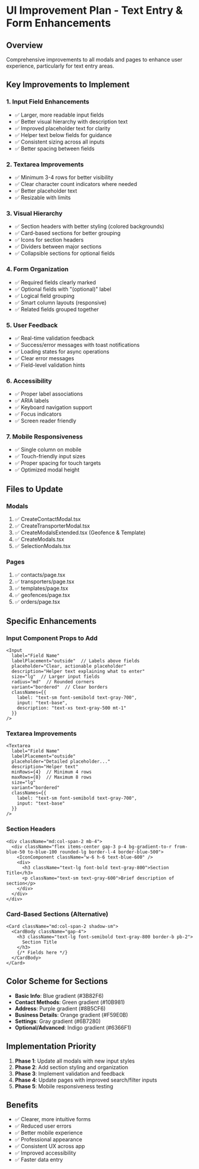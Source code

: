 # UI Improvement Plan - Text Entry & Form Enhancements

## Overview
Comprehensive improvements to all modals and pages to enhance user experience, particularly for text entry areas.

## Key Improvements to Implement

### 1. **Input Field Enhancements**
- ✅ Larger, more readable input fields
- ✅ Better visual hierarchy with description text
- ✅ Improved placeholder text for clarity
- ✅ Helper text below fields for guidance
- ✅ Consistent sizing across all inputs
- ✅ Better spacing between fields

### 2. **Textarea Improvements**
- ✅ Minimum 3-4 rows for better visibility
- ✅ Clear character count indicators where needed
- ✅ Better placeholder text
- ✅ Resizable with limits

### 3. **Visual Hierarchy**
- ✅ Section headers with better styling (colored backgrounds)
- ✅ Card-based sections for better grouping
- ✅ Icons for section headers
- ✅ Dividers between major sections
- ✅ Collapsible sections for optional fields

### 4. **Form Organization**
- ✅ Required fields clearly marked
- ✅ Optional fields with "(optional)" label
- ✅ Logical field grouping
- ✅ Smart column layouts (responsive)
- ✅ Related fields grouped together

### 5. **User Feedback**
- ✅ Real-time validation feedback
- ✅ Success/error messages with toast notifications
- ✅ Loading states for async operations
- ✅ Clear error messages
- ✅ Field-level validation hints

### 6. **Accessibility**
- ✅ Proper label associations
- ✅ ARIA labels
- ✅ Keyboard navigation support
- ✅ Focus indicators
- ✅ Screen reader friendly

### 7. **Mobile Responsiveness**
- ✅ Single column on mobile
- ✅ Touch-friendly input sizes
- ✅ Proper spacing for touch targets
- ✅ Optimized modal height

## Files to Update

### Modals
1. ✅ CreateContactModal.tsx
2. ✅ CreateTransporterModal.tsx
3. ✅ CreateModalsExtended.tsx (Geofence & Template)
4. ✅ CreateModals.tsx
5. ✅ SelectionModals.tsx

### Pages
1. ✅ contacts/page.tsx
2. ✅ transporters/page.tsx
3. ✅ templates/page.tsx
4. ✅ geofences/page.tsx
5. ✅ orders/page.tsx

## Specific Enhancements

### Input Component Props to Add
```tsx
<Input
  label="Field Name"
  labelPlacement="outside"  // Labels above fields
  placeholder="Clear, actionable placeholder"
  description="Helper text explaining what to enter"
  size="lg"  // Larger input fields
  radius="md"  // Rounded corners
  variant="bordered"  // Clear borders
  classNames={{
    label: "text-sm font-semibold text-gray-700",
    input: "text-base",
    description: "text-xs text-gray-500 mt-1"
  }}
/>
```

### Textarea Improvements
```tsx
<Textarea
  label="Field Name"
  labelPlacement="outside"
  placeholder="Detailed placeholder..."
  description="Helper text"
  minRows={4}  // Minimum 4 rows
  maxRows={8}  // Maximum 8 rows
  size="lg"
  variant="bordered"
  classNames={{
    label: "text-sm font-semibold text-gray-700",
    input: "text-base"
  }}
/>
```

### Section Headers
```tsx
<div className="md:col-span-2 mb-4">
  <div className="flex items-center gap-3 p-4 bg-gradient-to-r from-blue-50 to-blue-100 rounded-lg border-l-4 border-blue-500">
    <IconComponent className="w-6 h-6 text-blue-600" />
    <div>
      <h3 className="text-lg font-bold text-gray-800">Section Title</h3>
      <p className="text-sm text-gray-600">Brief description of section</p>
    </div>
  </div>
</div>
```

### Card-Based Sections (Alternative)
```tsx
<Card className="md:col-span-2 shadow-sm">
  <CardBody className="gap-4">
    <h3 className="text-lg font-semibold text-gray-800 border-b pb-2">
      Section Title
    </h3>
    {/* Fields here */}
  </CardBody>
</Card>
```

## Color Scheme for Sections
- **Basic Info**: Blue gradient (#3B82F6)
- **Contact Methods**: Green gradient (#10B981)
- **Address**: Purple gradient (#8B5CF6)
- **Business Details**: Orange gradient (#F59E0B)
- **Settings**: Gray gradient (#6B7280)
- **Optional/Advanced**: Indigo gradient (#6366F1)

## Implementation Priority
1. **Phase 1**: Update all modals with new input styles
2. **Phase 2**: Add section styling and organization
3. **Phase 3**: Implement validation and feedback
4. **Phase 4**: Update pages with improved search/filter inputs
5. **Phase 5**: Mobile responsiveness testing

## Benefits
- ✅ Clearer, more intuitive forms
- ✅ Reduced user errors
- ✅ Better mobile experience
- ✅ Professional appearance
- ✅ Consistent UX across app
- ✅ Improved accessibility
- ✅ Faster data entry

